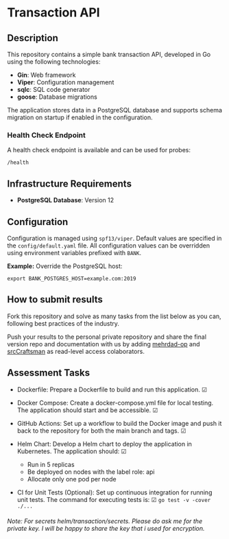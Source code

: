 # Transaction API

## Description

This repository contains a simple bank transaction API, developed in Go using the following technologies:

- **Gin**: Web framework
- **Viper**: Configuration management
- **sqlc**: SQL code generator
- **goose**: Database migrations

The application stores data in a PostgreSQL database and supports schema migration on startup if enabled in the configuration.

### Health Check Endpoint

A health check endpoint is available and can be used for probes:

`/health`


## Infrastructure Requirements

- **PostgreSQL Database**: Version 12

## Configuration

Configuration is managed using `spf13/viper`. Default values are specified in the `config/default.yaml` file. All configuration values can be overridden using environment variables prefixed with `BANK`.

**Example:** Override the PostgreSQL host:

```export BANK_POSTGRES_HOST=example.com:2019 ```

## How to submit results

Fork this repository and solve as many tasks from the list below as you can, following best practices of the industry.

Push your results to the personal private repository and share the final version repo and documentation with us by adding [mehrdad-op](https://github.com/mehrdad-op) and [srcCraftsman](https://github.com/srcCraftsman) as read-level access colaborators.


## Assessment Tasks

* Dockerfile: Prepare a Dockerfile to build and run this application. &#9745;

* Docker Compose: Create a docker-compose.yml file for local testing. The application should start and be accessible. &#9745;

* GitHub Actions: Set up a workflow to build the Docker image and push it back to the repository for both the main branch and tags. &#9745;

* Helm Chart: Develop a Helm chart to deploy the application in Kubernetes. The application should: &#9745;

    - Run in 5 replicas
    - Be deployed on nodes with the label role: api
    - Allocate only one pod per node
    
* CI for Unit Tests (Optional): Set up continuous integration for running unit tests. The command for executing tests is: &#9745;
```go test -v -cover ./...```


###### Note: For secrets helm/transaction/secrets. Please do ask me for the private key. I will be happy to share the key that i used for encryption. 